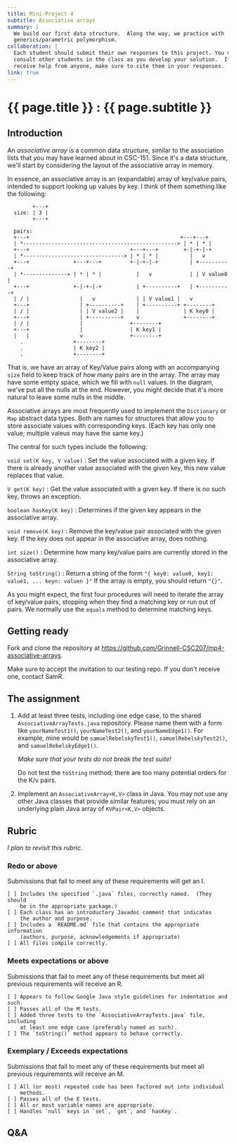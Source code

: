 ```yaml
---
title: Mini-Project 4
subtitle: Associative arrays
summary: |
  We build our first data structure.  Along the way, we practice with
  generics/parametric polymorphism.
collaboration: |
  Each student should submit their own responses to this project. You may
  consult other students in the class as you develop your solution.  If you
  receive help from anyone, make sure to cite them in your responses. 
link: true
---
```

# {{ page.title }} : {{ page.subtitle }}

## Introduction

An _associative array_ is a common data structure, similar to the association lists that you may have learned about in CSC-151.  Since it's a data structure, we'll start by considering the layout of the associative array in memory.

In essence, an associative array is an (expandable) array of key/value pairs, intended to support looking up values by key.  I think of them something like the following:

```
        +---+
  size: | 3 |
        +---+
   
  pairs:
  +---+                                                +---+---+
  | *-------------------------------------------------> | * | * |
  +---+                                +---+---+        +-|-+-|-+
  | *--------------------------------> | * | * |          |   v 
  +---+              +---+---+         +-|-+-|-+          | +----------+
  | *--------------> | * | * |           |   v            | | V value0 |
  +---+              +-|-+-|-+           | +----------+   | +----------+
  | / |                |   v             | | V value1 |   v            
  +---+                | +----------+    | +----------+ +--------+  
  | / |                | | V value2 |    |              | K key0 |   
  +---+                | +----------+    v              +--------+      
  | / |                |               +--------+                   
  +---+                |               | K key1 |                   
  |   |                v               +--------+                   
    .                +--------+
    .                | K key2 |
    .                +--------+
```

That is, we have an array of Key/Value pairs along with an accompanying `size` field to keep track of how many pairs are in the array.  The array may have some empty space, which we fill with `null` values.  In the diagram, we've put all the nulls at the end.  However, you might decide that it's more natural to leave some nulls in the middle.

Associative arrays are most frequently used to implement the `Dictionary` or `Map` abstract data types.  Both are names for structures that allow you to store associate values with corresponding keys.  (Each key has only one value; multiple valeus may have the same key.)

The central for such types include the following:

`void set(K key, V value)`
  : Set the value associated with a given key.  If there is already another value associated with the given key, this new value replaces that value. 

`V get(K key)`
  : Get the value associated with a given key.  If there is no such key, throws an exception.

`boolean hasKey(K key)`
  : Determines if the given key appears in the associative array.

`void remove(K key)`
  : Remove the key/value pair associated with the given key.  If the key does not appear in the associative array, does nothing.

`int size()`
  : Determine how many key/value pairs are currently stored in the associative array.

`String toString()`
  : Return a string of the form `"{ key0: value0, key1: value1, ... keyn: valuen }"`  If the array is empty, you should return `"{}"`.

As you might expect, the first four procedures will need to iterate the array of key/value pairs, stopping when they find a matching key or run out of pairs.  We normally use the `equals` method to determine matching keys.

## Getting ready

Fork and clone the repository at <https://github.com/Grinnell-CSC207/mp4-associative-arrays>.

Make sure to accept the invitation to our testing repo. If you don't receive one, contact SamR.

## The assignment

1. Add at least three tests, including one edge case, to the shared `AssociativeArrayTests.java` repository.  Please name them with a form like `yourNameTest1()`, `yourNameTest2()`, and `yourNameEdge1()`.  For example, mine would be `samuelRebelskyTest1()`, `samuelRebelskyTest2()`, and `samuelRebelskyEdge1()`.

    _Make sure that your tests do not break the test suite!_

    Do not test the `toString` method; there are too many potential
    orders for the K/v pairs.

2. Implement an `AssociativeArray<K,V>` class in Java.  You may _not_ use any other Java classes that provide similar features; you must rely on an underlying plain Java array of `KVPair<K,V>` objects.

## Rubric

_I plan to revisit this rubric._

### Redo or above

Submissions that fail to meet any of these requirements will get an I.

```
[ ] Includes the specified `.java` files, correctly named.  (They should
    be in the appropriate package.)
[ ] Each class has an introductory Javadoc comment that indicates
    the author and purpose. 
[ ] Includes a `README.md` file that contains the appropriate information 
    (authors, purpose, acknowledgements if appropriate)
[ ] All files compile correctly.
```

### Meets expectations or above

Submissions that fail to meet any of these requirements but meet all
previous requirements will receive an R.

```
[ ] Appears to follow Google Java style guidelines for indentation and such.
[ ] Passes all of the M tests.
[ ] Added three tests to the `AssociativeArrayTests.java` file, including
    at least one edge case (preferably named as such).
[ ] The `toString()` method appears to behave correctly.
```

### Exemplary / Exceeds expectations

Submissions that fail to meet any of these requirements but meet all
previous requirements will receive an M.

```
[ ] All (or most) repeated code has been factored out into individual 
    methods.  
[ ] Passes all of the E tests.
[ ] All or most variable names are appropriate.
[ ] Handles `null` keys in `set`, `get`, and `hasKey`.  
```

## Q&A

